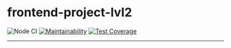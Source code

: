 # frontend-project-lvl2
![Node CI](https://github.com/peacelovecookies/frontend-project-lvl2/workflows/Node%20CI/badge.svg) [![Maintainability](https://api.codeclimate.com/v1/badges/4bb889005323f929a5be/maintainability)](https://codeclimate.com/github/peacelovecookies/frontend-project-lvl2/maintainability) [![Test Coverage](https://api.codeclimate.com/v1/badges/4bb889005323f929a5be/test_coverage)](https://codeclimate.com/github/peacelovecookies/frontend-project-lvl2/test_coverage)

---
